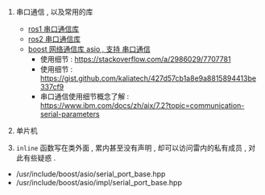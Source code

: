 1. 串口通信 , 以及常用的库
   - [ros1 串口通信库](https://github.com/wjwwood/serial.git)
   - [ros2 串口通信库](https://github.com/jinmenglei/serial)
   - [boost 网络通信库 asio , 支持 串口通信](https://www.boost.org/doc/libs/1_80_0/doc/html/boost_asio.html)
      - 使用细节 : https://stackoverflow.com/a/2986029/7707781
      - 使用细节 : https://gist.github.com/kaliatech/427d57cb1a8e9a8815894413be337cf9
      - 串口通信使用细节概念了解 : https://www.ibm.com/docs/zh/aix/7.2?topic=communication-serial-parameters
         
2. 单片机 



3. `inline` 函数写在类外面 , 累内甚至没有声明 , 却可以访问雷内的私有成员 , 对此有些疑惑 . 
  - /usr/include/boost/asio/serial_port_base.hpp
  - /usr/include/boost/asio/impl/serial_port_base.hpp

